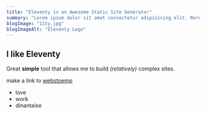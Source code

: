 ```yaml
---
title: "Eleventy is an Awesome Static Site Generator"
summary: "Lorem ipsum dolor sit amet consectetur adipisicing elit. Rerum blanditiis ex inventore minus recusandae iusto assumenda, in quo odit similique eos delectus, accusamus, dicta aspernatur necessitatibus praesentium quaerat optio dolore?"
blogImage: "11ty.jpg"
blogImageAlt: "Eleventy Logo"
---
```


## I like Eleventy

Great **simple** tool that allows me to build _(relatively)_ complex sites.

make a link to [webstoemp](https://www.webstoemp.com)

- love
- work
- dinantaise
